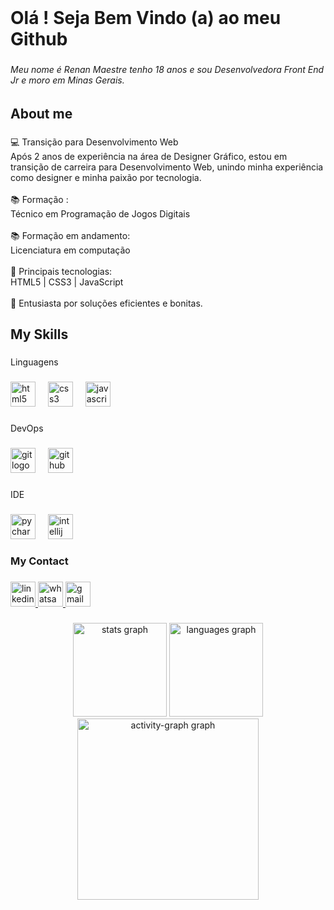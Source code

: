 <br clear="both">

<h1 align="left">Olá ! Seja Bem Vindo (a) ao meu Github</h1>

###

<h6 align="left">Meu nome é Renan Maestre tenho 18 anos e sou Desenvolvedora Front End Jr e moro em Minas Gerais.</h6>

###

<h2 align="left">About me</h2>

###

<p align="left">💻 Transição para Desenvolvimento Web<br>Após 2 anos de experiência na área de Designer Gráfico, estou em transição de carreira para Desenvolvimento Web, unindo minha experiência como designer e minha paixão por tecnologia.<br><br>
📚 Formação :<br>Técnico em Programação de Jogos Digitais <br>
<br>📚 Formação em andamento:<br>Licenciatura em computação
<br><br>🚀 Principais tecnologias:
<br>HTML5  | CSS3 | JavaScript  <br><br>🌟 Entusiasta por soluções eficientes e bonitas.</p>

###

<h2 align="left">My Skills</h2>

###

<p align="left">Linguagens </p>

###

<div align="left">
  <img src="https://cdn.jsdelivr.net/gh/devicons/devicon/icons/html5/html5-original.svg" height="40" alt="html5 logo"  />
  <img width="12" />
  <img src="https://cdn.jsdelivr.net/gh/devicons/devicon/icons/css3/css3-original.svg" height="40" alt="css3 logo"  />
  <img width="12" />
  <img src="https://cdn.jsdelivr.net/gh/devicons/devicon/icons/javascript/javascript-original.svg" height="40" alt="javascript logo"  />
  <img width="12" />
 
</div>

###

<p align="left">DevOps</p>

###

<div align="left">
  <img src="https://cdn.jsdelivr.net/gh/devicons/devicon/icons/git/git-original.svg" height="40" alt="git logo"  />
  <img width="12" />
  <img src="https://cdn.jsdelivr.net/gh/devicons/devicon/icons/github/github-original.svg" height="40" alt="github logo"  />

</div>

###

<p align="left">IDE</p>

###

<div align="left">
  <img src="https://cdn.jsdelivr.net/gh/devicons/devicon/icons/pycharm/pycharm-original.svg" height="40" alt="pycharm logo"  />
  <img width="12" />
  <img src="https://cdn.jsdelivr.net/gh/devicons/devicon/icons/intellij/intellij-original.svg" height="40" alt="intellij logo"  />
</div>

###

<h3 align="left">My Contact</h3>

###

<div align="left">
  <a href="https://www.linkedin.com/in/h%C3%A1gata-mendes-808b73180/" target="_blank">
    <img src="" height="40" alt="linkedin logo"  />
  </a>
  <a href="https://w.app/g3INL9" target="_blank">
    <img src="" height="40" alt="whatsapp logo"  />
  </a>
  <a href="mailto:hagatamendes2017@gmail.com" target="_blank">
    <img src="" height="40" alt="gmail logo"  />
  </a>
</div>

###

<div align="center">
  <img src="" height="150" alt="stats graph"  />
  <img src="" height="150" alt="languages graph"  />
  <img src="" height="290" alt="activity-graph graph"  />
</div>

###
